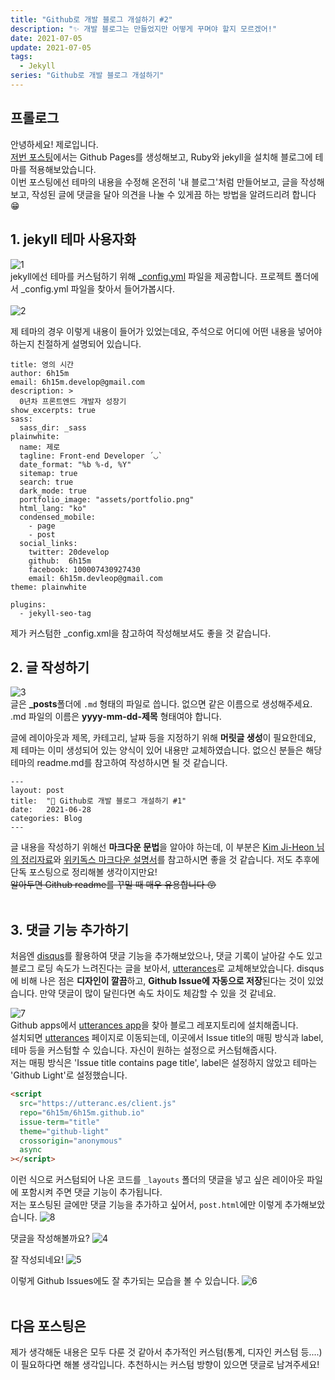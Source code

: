```yaml
---
title: "Github로 개발 블로그 개설하기 #2"
description: "✨ 개발 블로그는 만들었지만 어떻게 꾸며야 할지 모르겠어!"
date: 2021-07-05
update: 2021-07-05
tags:
  - Jekyll
series: "Github로 개발 블로그 개설하기"
---
```


## 프롤로그

안녕하세요! 제로입니다.  
[저번 포스팅][github-blog-1]에서는 Github Pages를 생성해보고, Ruby와 jekyll을 설치해 블로그에 테마를 적용해보았습니다.  
이번 포스팅에선 테마의 내용을 수정해 온전히 '내 블로그'처럼 만들어보고, 글을 작성해보고, 작성된 글에 댓글을 달아 의견을 나눌 수 있게끔 하는 방법을 알려드리려 합니다 😁

## 1. jekyll 테마 사용자화

![1](https://user-images.githubusercontent.com/52748335/124222304-7311d000-db3c-11eb-8db6-8b6db795d9ef.PNG)<br/>
jekyll에선 테마를 커스텀하기 위해 [\_config.yml][jekyll-config] 파일을 제공합니다.
프로젝트 폴더에서 \_config.yml 파일을 찾아서 들어가봅시다.
<br/><br/>
![2](https://user-images.githubusercontent.com/52748335/124222692-32ff1d00-db3d-11eb-96f6-4bce5e44722a.PNG)<br/>

제 테마의 경우 이렇게 내용이 들어가 있었는데요, 주석으로 어디에 어떤 내용을 넣어야 하는지 친절하게 설명되어 있습니다. <br/>

```
title: 영의 시간
author: 6h15m
email: 6h15m.develop@gmail.com
description: >
  0년차 프론트엔드 개발자 성장기
show_excerpts: true
sass:
  sass_dir: _sass
plainwhite:
  name: 제로
  tagline: Front-end Developer ´◡`
  date_format: "%b %-d, %Y"
  sitemap: true
  search: true
  dark_mode: true
  portfolio_image: "assets/portfolio.png"
  html_lang: "ko"
  condensed_mobile:
    - page
    - post
  social_links:
    twitter: 20develop
    github:  6h15m
    facebook: 100007430927430
    email: 6h15m.devleop@gmail.com
theme: plainwhite

plugins:
  - jekyll-seo-tag
```

제가 커스텀한 _config.xml을 참고하여 작성해보셔도 좋을 것 같습니다.

## 2. 글 작성하기

![3](https://user-images.githubusercontent.com/52748335/124423203-a56f3780-dd9f-11eb-972b-28984628656b.PNG)<br/>
글은 **\_posts**폴더에 `.md` 형태의 파일로 씁니다. 없으면 같은 이름으로 생성해주세요.  
.md 파일의 이름은 **yyyy-mm-dd-제목** 형태여야 합니다.

글에 레이아웃과 제목, 카테고리, 날짜 등을 지정하기 위해 **머릿글 생성**이 필요한데요, 제 테마는 이미 생성되어 있는 양식이 있어 내용만 교체하였습니다. 없으신 분들은 해당 테마의 readme.md를 참고하여 작성하시면 될 것 같습니다.

```
---
layout: post
title:  "📝 Github로 개발 블로그 개설하기 #1"
date:   2021-06-28
categories: Blog
---
```

글 내용을 작성하기 위해선 **마크다운 문법**을 알아야 하는데, 이 부분은 [Kim Ji-Heon 님의 정리자료][ihoneymon-markdown]와 [위키독스 마크다운 설명서][wikidocs-markdown]를 참고하시면 좋을 것 같습니다. 저도 추후에 단독 포스팅으로 정리해볼 생각이지만요!  
~~알아두면 Github readme를 꾸밀 때 매우 유용합니다 😙~~ <br/>
<br/>

## 3. 댓글 기능 추가하기

처음엔 [disqus][disqus]를 활용하여 댓글 기능을 추가해보았으나, 댓글 기록이 날아갈 수도 있고 블로그 로딩 속도가 느려진다는 글을 보아서, [utterances][utterances]로 교체해보았습니다. disqus에 비해 나은 점은 **디자인이 깔끔**하고, **Github Issue에 자동으로 저장**된다는 것이 있었습니다. 만약 댓글이 많이 달린다면 속도 차이도 체감할 수 있을 것 같네요.

![7](https://user-images.githubusercontent.com/52748335/124427642-9d66c600-dda6-11eb-833f-c845aa0277c0.PNG)<br/>
Github apps에서 [utterances app][github-apps-utterances]을 찾아 블로그 레포지토리에 설치해줍니다.  
설치되면 [utterances][utterances] 페이지로 이동되는데, 이곳에서 Issue title의 매핑 방식과 label, 테마 등을 커스텀할 수 있습니다. 자신이 원하는 설정으로 커스텀해줍시다.  
저는 매핑 방식은 'Issue title contains page title', label은 설정하지 않았고 테마는 'Github Light'로 설정했습니다.

```html
<script
  src="https://utteranc.es/client.js"
  repo="6h15m/6h15m.github.io"
  issue-term="title"
  theme="github-light"
  crossorigin="anonymous"
  async
></script>
```

이런 식으로 커스텀되어 나온 코드를 `_layouts` 폴더의 댓글을 넣고 싶은 레이아웃 파일에 포함시켜 주면 댓글 기능이 추가됩니다.  
저는 포스팅된 글에만 댓글 기능을 추가하고 싶어서, `post.html`에만 이렇게 추가해보았습니다.
![8](https://user-images.githubusercontent.com/52748335/124428938-36e2a780-dda8-11eb-875b-b470a069df6c.PNG)<br/>

댓글을 작성해볼까요?
![4](https://user-images.githubusercontent.com/52748335/124429177-81fcba80-dda8-11eb-8640-2963339895b9.PNG)<br/>

잘 작성되네요!
![5](https://user-images.githubusercontent.com/52748335/124429196-8923c880-dda8-11eb-9b33-fd1217a6c7a9.PNG)<br/>

이렇게 Github Issues에도 잘 추가되는 모습을 볼 수 있습니다.
![6](https://user-images.githubusercontent.com/52748335/124429271-9f318900-dda8-11eb-8def-da8e9c172141.PNG)<br/>
<br/>

## 다음 포스팅은

제가 생각해둔 내용은 모두 다룬 것 같아서 추가적인 커스텀(통계, 디자인 커스텀 등....)이 필요하다면 해볼 생각입니다. 추천하시는 커스텀 방향이 있으면 댓글로 남겨주세요!

<br/>

[github-blog-1]: https://6h15m.github.io/blog/2021/06/28/github-blog.html
[jekyll-config]: https://jekyllrb.com/docs/configuration/
[ihoneymon-markdown]: https://gist.github.com/ihoneymon/652be052a0727ad59601
[wikidocs-markdown]: https://wikidocs.net/1678
[disqus]: https://disqus.com/
[utterances]: https://utteranc.es/
[github-apps-utterances]: https://github.com/apps/utterances
